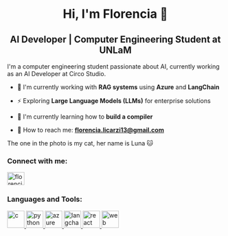 <h1 align="center">Hi, I'm Florencia 👋</h1>
<h2 align="center">AI Developer | Computer Engineering Student at UNLaM</h2>

I'm a computer engineering student passionate about AI, currently working as an AI Developer at Circo Studio.

- 🤖 I'm currently working with **RAG systems** using **Azure** and **LangChain**
  
- ⚡ Exploring **Large Language Models (LLMs)** for enterprise solutions
  
- 🔧 I'm currently learning how to **build a compiler**
  
- 💬 How to reach me: **florencia.licarzi13@gmail.com**

The one in the photo is my cat, her name is Luna 🐱

<h3 align="left">Connect with me:</h3>
<p align="left">
<a href="https://www.linkedin.com/in/florencia-licarzi/" target="blank"><img align="center" src="https://raw.githubusercontent.com/rahuldkjain/github-profile-readme-generator/master/src/images/icons/Social/linked-in-alt.svg" alt="florencia licarzi" height="30" width="40" /></a>
</p>
<h3 align="left">Languages and Tools:</h3>
<p align="left"> 
<a href="https://www.cprogramming.com/" target="_blank" rel="noreferrer"> <img src="https://upload.wikimedia.org/wikipedia/commons/1/19/C_Logo.png" alt="c" width="40" height="40"/> </a> 
<a href="https://www.python.org" target="_blank" rel="noreferrer"> <img src="https://upload.wikimedia.org/wikipedia/commons/thumb/c/c3/Python-logo-notext.svg/1200px-Python-logo-notext.svg.png" alt="python" width="40" height="40"/> </a> 
<a href="https://azure.microsoft.com/" target="_blank" rel="noreferrer"> <img src="https://upload.wikimedia.org/wikipedia/commons/thumb/f/fa/Microsoft_Azure.svg/2048px-Microsoft_Azure.svg.png" alt="azure" width="40" height="40"/> </a> 
<a href="https://langchain.com/" target="_blank" rel="noreferrer"> <img src="https://logo.svgcdn.com/s/langchain-dark-8x.png" alt="langchain" width="40" height="40"/> </a> 
<a href="https://reactjs.org/" target="_blank" rel="noreferrer"> <img src="https://upload.wikimedia.org/wikipedia/commons/thumb/a/a7/React-icon.svg/2300px-React-icon.svg.png" alt="react" width="40" height="40"/> </a> 
<a href="https://developer.mozilla.org/en-US/docs/Web/HTML" target="_blank" rel="noreferrer"> <img src="https://imakestuff.online/wp-content/uploads/2019/12/HTML-CSS-JS-Logo.png" alt="web" width="40" height="40"/> </a> 
</p>
